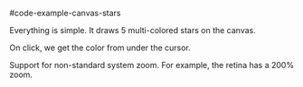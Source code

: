 #code-example-canvas-stars

Everything is simple. It draws 5 multi-colored stars on the canvas.

On click, we get the color from under the cursor.

Support for non-standard system zoom. For example, the retina has a 200% zoom.
